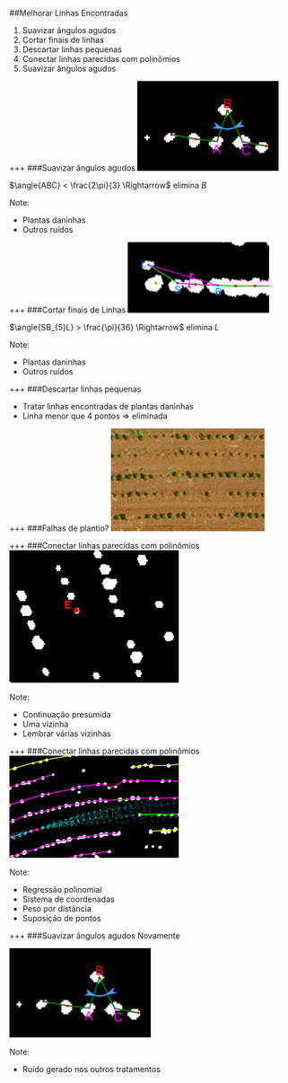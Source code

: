 ##Melhorar Linhas Encontradas
1. Suavizar ângulos agudos
2. Cortar finais de linhas
3. Descartar linhas pequenas
4. Conectar linhas parecidas com polinômios
5. Suavizar ângulos agudos

+++
###Suavizar ângulos agudos
<img alt="Suavização" src="assets/agudo.png" width="50%"/>

$\angle{ABC} < \frac{2\pi}{3} \Rightarrow$ elimina $B$

Note:
- Plantas daninhas
- Outros ruídos

+++
###Cortar finais de Linhas
<img alt="Final de linha" src="assets/ends.png" width="50%"/>

$\angle{SB_{5}L} > \frac{\pi}{36} \Rightarrow$ elimina $L$

Note:
- Plantas daninhas
- Outros ruídos

+++
###Descartar linhas pequenas
- Tratar linhas encontradas de plantas daninhas
- Linha menor que 4 pontos $\Rightarrow$ eliminada

+++
###Falhas de plantio?
![Falhas de plantio](assets/gaps.png)

+++
###Conectar linhas parecidas com polinômios
<img alt="Paralelogramo" src="assets/paralelogramo.gif" width="60%"/>

Note:
- Continuação presumida
- Uma vizinha
- Lembrar várias vizinhas

+++
###Conectar linhas parecidas com polinômios
<img alt="Previsão" src="assets/res2.png" width="60%"/>

Note:
- Regressão polinomial
- Sistema de coordenadas
- Peso por distância
- Suposição de pontos

+++
###Suavizar ângulos agudos
Novamente

<img alt="Suavização" src="assets/agudo.png" width="50%"/>

Note:
- Ruído gerado nos outros tratamentos
